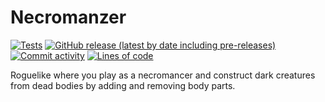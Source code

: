 # Necromanzer
[![Tests](https://github.com/Tairesh/Necromanzer/actions/workflows/tests.yml/badge.svg)](https://github.com/Tairesh/Necromanzer/actions/workflows/tests.yml)
[![GitHub release (latest by date including pre-releases)](https://img.shields.io/github/v/release/Tairesh/Necromanzer?include_prereleases)](https://github.com/Tairesh/Necromanzer/releases)
[![Commit activity](https://img.shields.io/github/commit-activity/m/Tairesh/Necromanzer)](https://github.com/Tairesh/Necromanzer/commits/main)
[![Lines of code](https://tokei.rs/b1/github/Tairesh/Necromanzer)](https://tokei.rs)

Roguelike where you play as a necromancer and construct dark creatures from dead bodies by adding and removing body parts. 
